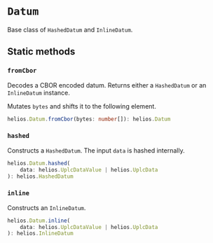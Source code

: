 # `Datum`

Base class of `HashedDatum` and `InlineDatum`.

## Static methods

### `fromCbor`

Decodes a CBOR encoded datum. Returns either a `HashedDatum` or an `InlineDatum` instance.

Mutates `bytes` and shifts it to the following element.

```ts
helios.Datum.fromCbor(bytes: number[]): helios.Datum
```

### `hashed`

Constructs a `HashedDatum`. The input `data` is hashed internally.

```ts
helios.Datum.hashed(
    data: helios.UplcDataValue | helios.UplcData
): helios.HashedDatum
```

### `inline`

Constructs an `InlineDatum`.

```ts
helios.Datum.inline(
    data: helios.UplcDataValue | helios.UplcData
): helios.InlineDatum
```